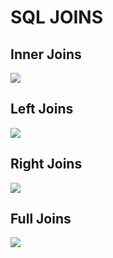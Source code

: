 # SQL JOINS

## Inner Joins

![](https://www.garrickadenbuie.com/project/tidyexplain/images/inner-join.gif)

## Left Joins
![](https://www.garrickadenbuie.com/project/tidyexplain/images/left-join-extra.gif)

## Right Joins

![](https://www.garrickadenbuie.com/project/tidyexplain/images/right-join.gif)

## Full Joins

![](https://www.garrickadenbuie.com/project/tidyexplain/images/full-join.gif)
